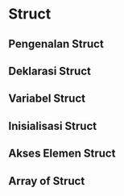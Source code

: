 # Struct

## Pengenalan Struct

## Deklarasi Struct

## Variabel Struct

## Inisialisasi Struct

## Akses Elemen Struct

## Array of Struct